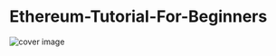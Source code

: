 # Ethereum-Tutorial-For-Beginners
![cover image](https://user-images.githubusercontent.com/101608707/194456524-94c1ec32-6cb9-45b9-9b27-7eb4257dc2ed.png)
